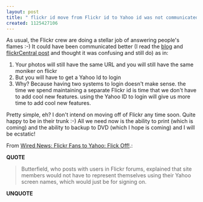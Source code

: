 ```yaml
---
layout: post
title: " flickr id move from Flickr id to Yahoo id was not communicated well"
created: 1125427106
---
```

<p>As usual, the Flickr crew are doing a stellar job of answering people's flames :-) It could have been communicated better (I read the <a href="http://blog.flickr.com/flickrblog/2005/08/flickr_and_yaho.html">blog</a> and <a href="http://flickr.com/groups/central/discuss/70680/page2/#comment565551">flickrCentral post</a> and thought it was confusing and still do)  as in: 
<ol><li>Your photos will still have the same URL and you will still have the same moniker on flickr</li>
<li>But you will have to get a Yahoo Id to login
</li> <li>Why? Because having two systems to login doesn't make sense. the time we spend maintaining a separate Flickr id is time that we don't have to add cool new features.  using the Yahoo ID to login will give us more time to add cool new features.</li> </ol>
 Pretty simple, eh? I don't intend on moving off of Flickr any time soon. Quite happy to be in their trunk :-) All we need now is the ability to print (which is coming) and the ability to backup to DVD (which I hope is coming) and I will be ecstatic!</p>
<p>From <a href="http://www.wired.com/news/ebiz/0,1272,68654,00.html">Wired News: Flickr Fans to Yahoo: Flick Off!</a>.:</p>
<p><b>QUOTE</b></p><blockquote>Butterfield, who posts with users in Flickr forums, explained that site members would not have to represent themselves using their Yahoo screen names, which would just be for signing on.</blockquote><p><b>UNQUOTE</b></p>



